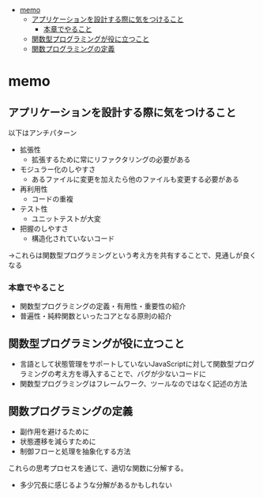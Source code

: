 <!-- START doctoc generated TOC please keep comment here to allow auto update -->
<!-- DON'T EDIT THIS SECTION, INSTEAD RE-RUN doctoc TO UPDATE -->


- [memo](#memo)
  - [アプリケーションを設計する際に気をつけること](#%E3%82%A2%E3%83%97%E3%83%AA%E3%82%B1%E3%83%BC%E3%82%B7%E3%83%A7%E3%83%B3%E3%82%92%E8%A8%AD%E8%A8%88%E3%81%99%E3%82%8B%E9%9A%9B%E3%81%AB%E6%B0%97%E3%82%92%E3%81%A4%E3%81%91%E3%82%8B%E3%81%93%E3%81%A8)
    - [本章でやること](#%E6%9C%AC%E7%AB%A0%E3%81%A7%E3%82%84%E3%82%8B%E3%81%93%E3%81%A8)
  - [関数型プログラミングが役に立つこと](#%E9%96%A2%E6%95%B0%E5%9E%8B%E3%83%97%E3%83%AD%E3%82%B0%E3%83%A9%E3%83%9F%E3%83%B3%E3%82%B0%E3%81%8C%E5%BD%B9%E3%81%AB%E7%AB%8B%E3%81%A4%E3%81%93%E3%81%A8)
  - [関数プログラミングの定義](#%E9%96%A2%E6%95%B0%E3%83%97%E3%83%AD%E3%82%B0%E3%83%A9%E3%83%9F%E3%83%B3%E3%82%B0%E3%81%AE%E5%AE%9A%E7%BE%A9)

<!-- END doctoc generated TOC please keep comment here to allow auto update -->

# memo
## アプリケーションを設計する際に気をつけること
以下はアンチパターン
- 拡張性
  - 拡張するために常にリファクタリングの必要がある
- モジュラー化のしやすさ
  - あるファイルに変更を加えたら他のファイルも変更する必要がある
- 再利用性
  - コードの重複
- テスト性
  - ユニットテストが大変
- 把握のしやすさ
  - 構造化されていないコード

→これらは関数型プログラミングという考え方を共有することで、見通しが良くなる

### 本章でやること
- 関数型プログラミングの定義・有用性・重要性の紹介
- 普遍性・純粋関数といったコアとなる原則の紹介

## 関数型プログラミングが役に立つこと
- 言語として状態管理をサポートしていないJavaScriptに対して関数型プログラミングの考え方を導入することで、バグが少ないコードに
- 関数型プログラミングはフレームワーク、ツールなのではなく記述の方法

## 関数プログラミングの定義
- 副作用を避けるために
- 状態遷移を減らすために
- 制御フローと処理を抽象化する方法

これらの思考プロセスを通じて、適切な関数に分解する。
- 多少冗長に感じるような分解があるかもしれない

